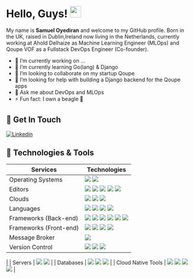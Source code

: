 # Hello, Guys! <img src="wave.gif" width="30px">



My name is **Samuel Oyediran** and welcome to my GitHub profile. Born in the UK, raised in Dublin,Ireland now living in the Netherlands, currently working at Ahold Delhaize as Machine Learning Engineer (MLOps) and Qoupe VOF as a Fullstack DevOps Engineer (Co-founder).

- 🔭 I’m currently working on ...
- 🌱 I’m currently learning Go(lang) & Django
- 👯 I’m looking to collaborate on my startup Qoupe 
- 🤔 I’m looking for help with building a Django backend for the Qoupe apps
- 💬 Ask me about DevOps and MLOps
- ⚡ Fun fact: I own a beagle 🐶

## 📝 Get In Touch
[![Linkedin](https://img.shields.io/badge/linkedin-%230077B5.svg?&style=for-the-badge&logo=linkedin&logoColor=white)][linkedin]



## 🔧 Technologies & Tools

| Services               | Technologies                                                                                                                                                                                                                                                                                                                                                                                                                                                                                  |
| ---------------------- | ----------------------------------------------------------------------------------------------------------------------------------------------------------------------------------------------------------------------------------------------------------------------------------------------------------------------------------------------------------------------------------------------------------------------------------------------------------------------------------------------------------------------------------------------------------------------------------------------------------------------------------------------------------------------------------------------------------------------------------------------------------------------------------------------------------------------------------------------------------------------------------------------------------------------------------------------------------------------------------------------------------------------------------------------------------------------------------------------------------------------------------------------------------------------------------------------------------------------------------------------------------------------------------------------------------- |
| Operating Systems      | ![](https://img.shields.io/badge/windows%20-%23111111.svg?&style=for-the-badge&logo=windows&logoColor=white) ![](https://img.shields.io/badge/linux%20-%23333333.svg?&style=for-the-badge&logo=linux&logoColor=white)  <!-- ![](https://img.shields.io/badge/windows%20-%23111111.svg?&style=for-the-badge&logo=windows&logoColor=white) -->                                                                                                                                                                                                                                                                                                                                                                                                                                                                                                                                                                                                                                                                                                                                                                                                                                                                                                                                                                                                                                                                                          |
| Editors                | ![](https://img.shields.io/badge/vscode%20-%230078d7.svg?&style=for-the-badge&logo=visualstudiocode&logoColor=white) ![](https://img.shields.io/badge/intellij-%232671E5.svg?&style=for-the-badge&logo=intellij-idea&logoColor=white) ![](https://img.shields.io/badge/jupyter%20-%23f47a61.svg?&style=for-the-badge&logo=jupyter&logoColor=white) ![](https://img.shields.io/badge/xcode%20-%23007aff.svg?&style=for-the-badge&logo=xcode&logoColor=white) ![](https://img.shields.io/badge/android%20studio%20-%2359aa5a.svg?&style=for-the-badge&logo=android-studio&logoColor=white)                                                                                                                                                                                                                                                                                                                                                                                                                                                                                                                                                                                                                                                                                                                    |
| Clouds                 | <!-- ![](https://img.shields.io/badge/AWS%20-%23FF9900.svg?&style=for-the-badge&logo=amazon-aws&logoColor=white) --> ![](https://img.shields.io/badge/Google%20Cloud%20-%234285F4.svg?&style=for-the-badge&logo=google-cloud&logoColor=white) ![](https://img.shields.io/badge/azure%20-%230072e6.svg?&style=for-the-badge&logo=microsoft-azure&logoColor=white) <!-- ![](https://img.shields.io/badge/Digital%20Ocean%20-%236599ee.svg?&style=for-the-badge&logo=digitalocean&logoColor=white) ![](https://img.shields.io/badge/cloudflare%20-%23FF9900.svg?&style=for-the-badge&logo=cloudflare&logoColor=white) ![](https://img.shields.io/badge/heroku%20-%23430098.svg?&style=for-the-badge&logo=heroku&logoColor=white) --> ![](https://img.shields.io/badge/Vercel%20-%23111111.svg?&style=for-the-badge&logo=vercel&logoColor=white)  <!-- ![](https://img.shields.io/badge/netlify%20-%23FF2D20.svg?&style=for-the-badge&logo=netlify&logoColor=white) -->                                                                                                                                                                                                                                                                                                                                                                     |
| Languages              | <!-- ![](https://img.shields.io/badge/javascript%20-%23323330.svg?&style=for-the-badge&logo=javascript&logoColor=%23F7DF1E) --> ![](https://img.shields.io/badge/typescript%20-%230072e6.svg?&style=for-the-badge&logo=typescript&logoColor=white) <!-- ![](https://img.shields.io/badge/php-%23777BB4.svg?&style=for-the-badge&logo=php&logoColor=white) --> ![](https://img.shields.io/badge/java-%233e93c0.svg?&style=for-the-badge&logo=java&logoColor=white) ![](https://img.shields.io/badge/python%20-%2314354C.svg?&style=for-the-badge&logo=python&logoColor=white) <!--![](https://img.shields.io/badge/go-%234285F4.svg?&style=for-the-badge&logo=go&logoColor=white) ![](https://img.shields.io/badge/solidity%20-%23333333.svg?&style=for-the-badge&logo=solidity&logoColor=white) ![](https://img.shields.io/badge/swift%20-%23de6134.svg?&style=for-the-badge&logo=swift&logoColor=white) ![](https://img.shields.io/badge/dart%20-%232682d4.svg?&style=for-the-badge&logo=dart&logoColor=white) --> ![](https://img.shields.io/badge/shell_script%20-%23121011.svg?&style=for-the-badge&logo=gnu-bash&logoColor=white)                                                                                                                                                                                                |
| Frameworks (Back-end)  | <!-- ![](https://img.shields.io/badge/express-js%20-%23404d59.svg?&style=for-the-badge) ![](https://img.shields.io/badge/nestjs%20-%23FF2D20.svg?&style=for-the-badge&logo=nestjs&logoColor=white) ![](https://img.shields.io/badge/strapi%20-%233e93c0.svg?&style=for-the-badge&logo=strapi&logoColor=white) --> ![](https://img.shields.io/badge/spring%20boot%20-%2359aa5a.svg?&style=for-the-badge&logo=spring&logoColor=white) <!-- ![](https://img.shields.io/badge/spring%20cloud%20-%2359aa5a.svg?&style=for-the-badge&logo=spring&logoColor=white) ![](https://img.shields.io/badge/gin-gonic%20-%23049cec.svg?&style=for-the-badge) ![](https://img.shields.io/badge/laravel%20-%23FF2D20.svg?&style=for-the-badge&logo=laravel&logoColor=white) ![](https://img.shields.io/badge/lumen%20-%23FF2D20.svg?&style=for-the-badge&logo=lumen&logoColor=white) --> ![](https://img.shields.io/badge/flask%20-%23111111.svg?&style=for-the-badge&logo=flask&logoColor=white) ![](https://img.shields.io/badge/quarkus%20-%23111111.svg?&style=for-the-badge&logo=quarkus&logoColor=blue) <!-- ![](https://img.shields.io/badge/web3%20-%23111111.svg?&style=for-the-badge&logo=ethereum&logoColor=white) --> ![](https://img.shields.io/badge/graphql%20-%23f47a61.svg?&style=for-the-badge&logo=graphql&logoColor=white) ![](https://img.shields.io/badge/Tensorflowjs%20-%23FF9900.svg?&style=for-the-badge&logo=tensorflow&logoColor=white) ![](https://img.shields.io/badge/pyTorch%20-%23FF9900.svg?&style=for-the-badge&logo=pyTorch&logoColor=white) |
| Frameworks (Front-end) | ![](https://img.shields.io/badge/react%20-%233e93c0.svg?&style=for-the-badge&logo=react&logoColor=white) ![](https://img.shields.io/badge/next.js%20-%23111111.svg?&style=for-the-badge&logo=next.js&logoColor=white) ![](https://img.shields.io/badge/react%20native%20-%23049cec.svg?&style=for-the-badge&logo=react&logoColor=white) ![](https://img.shields.io/badge/electron%20-%23111111.svg?&style=for-the-badge&logo=electron&logoColor=white)                                                                                                                                                                                                                                                                                                                                                                                                                                                                                                                                                                                                                                                                                                                                                                                                                                                      |
| Message Broker         | <!-- ![](https://img.shields.io/badge/nats-io%20-%233e93c0.svg?&style=for-the-badge) --> ![](https://img.shields.io/badge/kafka%20-%23111111.svg?&style=for-the-badge&logo=apache-kafka&logoColor=white) <!-- ![](https://img.shields.io/badge/grpc%20-%2314354C.svg?&style=for-the-badge&logo=google&logoColor=white) ![](https://img.shields.io/badge/rabbitmq%20-%23F05033.svg?&style=for-the-badge&logo=rabbitmq&logoColor=white) -->                                                                                                                                                                                                                                                                                                                                                                                                                                                                                                                                                                                                                                                                                                                                                                                                                                                                                     |
| Version Control        | ![](https://img.shields.io/badge/git%20-%23F05033.svg?&style=for-the-badge&logo=git&logoColor=white) <!-- ![](https://img.shields.io/badge/gitlab%20-%23181717.svg?&style=for-the-badge&logo=gitlab&logoColor=white) --> ![](https://img.shields.io/badge/github-181717?&style=for-the-badge&logo=github&logoColor=white) ![](https://img.shields.io/badge/bitbucket%20-%23007aff.svg?&style=for-the-badge&logo=bitbucket&logoColor=white)
|
| Servers                | ![](https://img.shields.io/badge/apache%20-D22128?&style=for-the-badge&logo=apache&logoColor=white) ![](https://img.shields.io/badge/nginx-009639?&style=for-the-badge&logo=nginx&logoColor=white)                                                                                                                                                                                                                                                                                                                                                                                                                                                                                                                                                                                                                                                                                                                                                                                                                                                                                                                                                                                                                                                                                         |
| Databases              | <!-- ![](https://img.shields.io/badge/mysql-%2300f.svg?&style=for-the-badge&logo=mysql&logoColor=white) --> ![](https://img.shields.io/badge/postgresql%20-4169E1?&style=for-the-badge&logo=postgresql&logoColor=white) <!--![](https://img.shields.io/badge/sqlite%20-%233e93c0.svg?&style=for-the-badge&logo=sqlite&logoColor=white) ![](https://img.shields.io/badge/mariadb%20-%2314354C.svg?&style=for-the-badge&logo=mariadb&logoColor=white) --> ![](https://img.shields.io/badge/MongoDB-47A248?&style=for-the-badge&logo=mongodb&logoColor=white) ![](https://img.shields.io/badge/redis-DC382D?&style=for-the-badge&logo=redis&logoColor=white)                                                                                                                                                                                                                                                                                                                                                                                                                                                                                                                                                                                                                                               |
| Cloud Native Tools                  | ![](https://img.shields.io/badge/docker-2496ED?&style=for-the-badge&logo=docker&logoColor=white) ![](https://img.shields.io/badge/kubernetes-326CE5?&style=for-the-badge&logo=kubernetes&logoColor=white) ![](https://img.shields.io/badge/terraform-7B42BC?&style=for-the-badge&logo=terraform&logoColor=white) ![](https://img.shields.io/badge/helm-0F1689?&style=for-the-badge&logo=helm&logoColor=white)                                                                                                                                                                                                                                                                                                                                                                                                                                                                                                                                                                                                                                                                                                                                                                                                                                                                                                                                                                       |

[linkedin]: https://linkedin.com/in/samuel-oyediran
